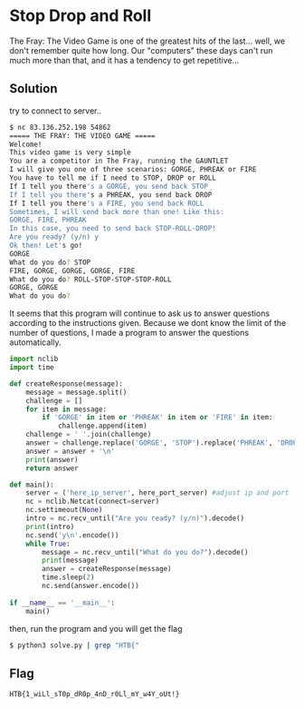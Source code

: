 # Stop Drop and Roll
The Fray: The Video Game is one of the greatest hits of the last... well, we don't remember quite how long. Our "computers" these days can't run much more than that, and it has a tendency to get repetitive...

## Solution

try to connect to server..

```sh
$ nc 83.136.252.198 54862
===== THE FRAY: THE VIDEO GAME =====
Welcome!
This video game is very simple
You are a competitor in The Fray, running the GAUNTLET
I will give you one of three scenarios: GORGE, PHREAK or FIRE
You have to tell me if I need to STOP, DROP or ROLL
If I tell you there's a GORGE, you send back STOP
If I tell you there's a PHREAK, you send back DROP
If I tell you there's a FIRE, you send back ROLL
Sometimes, I will send back more than one! Like this:
GORGE, FIRE, PHREAK
In this case, you need to send back STOP-ROLL-DROP!
Are you ready? (y/n) y
Ok then! Let's go!
GORGE
What do you do? STOP
FIRE, GORGE, GORGE, GORGE, FIRE
What do you do? ROLL-STOP-STOP-STOP-ROLL
GORGE, GORGE
What do you do?
```

It seems that this program will continue to ask us to answer questions according to the instructions given. Because we dont know the limit of the number of questions, I made a program to answer the questions automatically.

```py
import nclib
import time

def createResponse(message):
    message = message.split()
    challenge = []
    for item in message:
        if 'GORGE' in item or 'PHREAK' in item or 'FIRE' in item: 
            challenge.append(item)
    challenge = ' '.join(challenge)
    answer = challenge.replace('GORGE', 'STOP').replace('PHREAK', 'DROP').replace('FIRE', 'ROLL').replace(', ','-')
    answer = answer + '\n'
    print(answer)
    return answer

def main():
    server = ('here_ip_server', here_port_server) #adjust ip and port
    nc = nclib.Netcat(connect=server)
    nc.settimeout(None)
    intro = nc.recv_until("Are you ready? (y/n)").decode()
    print(intro)
    nc.send('y\n'.encode())
    while True:
        message = nc.recv_until("What do you do?").decode()
        print(message)
        answer = createResponse(message)
        time.sleep(2)
        nc.send(answer.encode())
    
if __name__ == '__main__':
    main()
```

then, run the program and you will get the flag
```sh
$ python3 solve.py | grep "HTB{"
```

## Flag
    HTB{1_wiLl_sT0p_dR0p_4nD_r0Ll_mY_w4Y_oUt!}